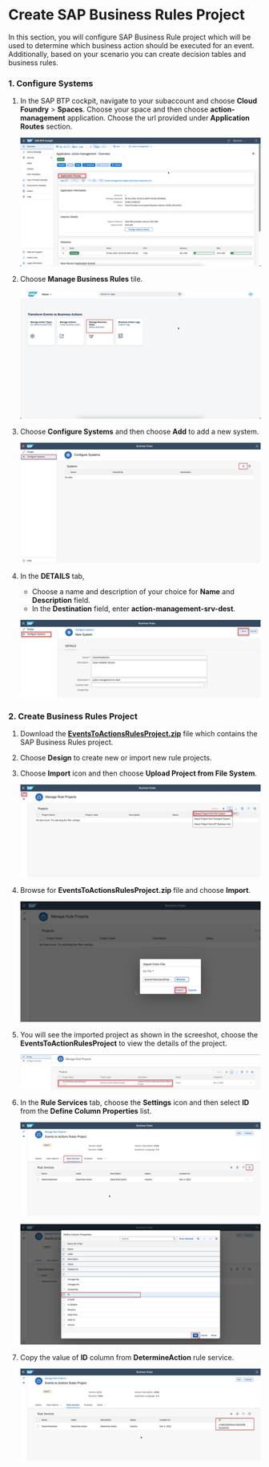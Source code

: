 # Create SAP Business Rules Project
In this section, you will configure SAP Business Rule project which will be used to determine which business action should be executed for an event. Additionally, based on your scenario you can create decision tables and business rules.

### 1. Configure Systems

1. In the SAP BTP cockpit, navigate to your subaccount and choose **Cloud Foundry** > **Spaces**.  Choose your space and then choose **action-management** application. Choose the url provided under **Application Routes** section.

    ![plot](./images/ActionManagementApplication.png)

2. Choose **Manage Business Rules** tile.

    ![plot](./images/ActionManagementHome.png)

3. Choose **Configure Systems** and then choose **Add** to add a new system.

    ![plot](./images/ConfigureSystem.png)

4. In the **DETAILS** tab, 

    - Choose a name and description of your choice for **Name** and **Description** field. 
    - In the **Destination** field, enter **action-management-srv-dest**.
    
    ![plot](./images/NewSystem.png)

### 2. Create Business Rules Project

1. Download the [**EventsToActionsRulesProject.zip**](./EventsToActionsRulesProject.zip) file which contains the SAP Business Rules project.

2. Choose **Design** to create new or import new rule projects.

3. Choose **Import** icon and then choose **Upload Project from File System**.

    ![plot](./images/ImportBusinessRulesProject.png)

4. Browse for **EventsToActionsRulesProject.zip** file and choose **Import**.

    ![plot](./images/BrowseRulesProjectFile.png)

5. You will see the imported project as shown in the screeshot, choose the  **EventsToActionRulesProject** to view the details of the project.

    ![plot](./images/prj-imported.png)   

6. In the **Rule Services** tab, choose the **Settings** icon and then select **ID** from the **Define Column Properties** list.

    ![plot](./images/BusinessRulesServices.png)

    ![plot](./images/AddIDColumn.png)

7. Copy the value of **ID** column from **DetermineAction** rule service.

    ![plot](./images/BusinessRulesServicesList.png)

